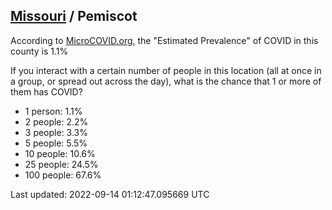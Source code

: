 
## [Missouri](/united-states/missouri) / Pemiscot

According to [MicroCOVID.org](http://microcovid.org),
the "Estimated Prevalence" of COVID in this county is 1.1%

If you interact with a certain number of people in this location
(all at once in a group, or spread out across the day), what is the chance that
1 or more of them has COVID?

- 1 person: 1.1%
- 2 people: 2.2%
- 3 people: 3.3%
- 5 people: 5.5%
- 10 people: 10.6%
- 25 people: 24.5%
- 100 people: 67.6%

Last updated: 2022-09-14 01:12:47.095669 UTC
